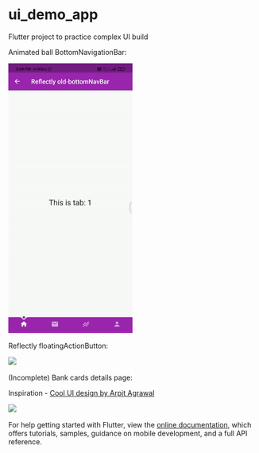 # ui_demo_app

Flutter project to practice complex UI build

Animated ball BottomNavigationBar:

<img src="reflectlyBottomNavBar.gif" width="250" />

Reflectly floatingActionButton:

<img src="https://media.giphy.com/media/A8EclpmhPJjE66DqJi/giphy.gif" width="250" />


(Incomplete) Bank cards details page:

Inspiration - [Cool UI design by Arpit Agrawal](https://www.linkedin.com/posts/arpitagrwl_design-uxdesign-ui-ugcPost-6703914606227681280-dv2I?lipi=urn%3Ali%3Apage%3Ad_flagship3_messaging%3B4zo%2FfpU3TSi4i%2F6nSFF6Zg%3D%3D)

<img src="https://media.giphy.com/media/N4RF0jkKzZGEnhgrTJ/giphy.gif" width="250" />

For help getting started with Flutter, view the
[online documentation](https://flutter.dev/docs), which offers tutorials,
samples, guidance on mobile development, and a full API reference.
